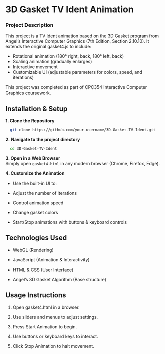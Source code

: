 # 3D Gasket TV Ident Animation

### Project Description
This project is a TV Ident animation based on the 3D Gasket program from Angel’s Interactive Computer Graphics (7th Edition, Section 2.10.10). It extends the original gasket4.js to include:

- Rotational animation (180° right, back, 180° left, back)
- Scaling animation (gradually enlarges)
- Interactive movement
- Customizable UI (adjustable parameters for colors, speed, and iterations)

This project was completed as part of CPC354 Interactive Computer Graphics coursework.

## Installation & Setup
**1. Clone the Repository**
   ```bash
     git clone https://github.com/your-username/3D-Gasket-TV-Ident.git
  ```
**2.** **Navigate to the project directory**
  ```bash
    cd 3D-Gasket-TV-Ident
  ```
**3. Open in a Web Browser** <br>
Simply open ```gasket4.html``` in any modern browser (Chrome, Firefox, Edge).

**4. Customize the Animation**
  - Use the built-in UI to:

  - Adjust the number of iterations

  - Control animation speed

  - Change gasket colors

  - Start/Stop animations with buttons & keyboard controls

## Technologies Used
  - WebGL (Rendering)
  
  - JavaScript (Animation & Interactivity)
  
  - HTML & CSS (User Interface)
    
  - Angel’s 3D Gasket Algorithm (Base structure)

## Usage Instructions
  1. Open gasket4.html in a browser.
  
  2. Use sliders and menus to adjust settings.
  
  3. Press Start Animation to begin.
  
  4. Use buttons or keyboard keys to interact.
  
  5. Click Stop Animation to halt movement.
